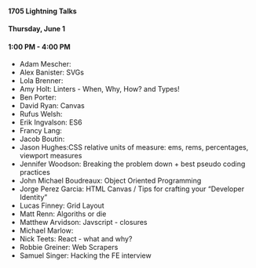 #### 1705 Lightning Talks
#### Thursday, June 1
#### 1:00 PM - 4:00 PM

- Adam Mescher:
- Alex Banister: SVGs
- Lola Brenner:
- Amy Holt: Linters - When, Why, How? and Types!
- Ben Porter:
- David Ryan: Canvas
- Rufus Welsh:
- Erik Ingvalson: ES6
- Francy Lang:
- Jacob Boutin:
- Jason Hughes:CSS relative units of measure: ems, rems, percentages, viewport measures
- Jennifer Woodson: Breaking the problem down + best pseudo coding practices
- John Michael Boudreaux: Object Oriented Programming
- Jorge Perez Garcia: HTML Canvas / Tips for crafting your “Developer Identity”
- Lucas Finney: Grid Layout
- Matt Renn: Algoriths or die
- Matthew Arvidson: Javscript - closures
- Michael Marlow:
- Nick Teets: React - what and why?
- Robbie Greiner: Web Scrapers
- Samuel Singer: Hacking the FE interview
